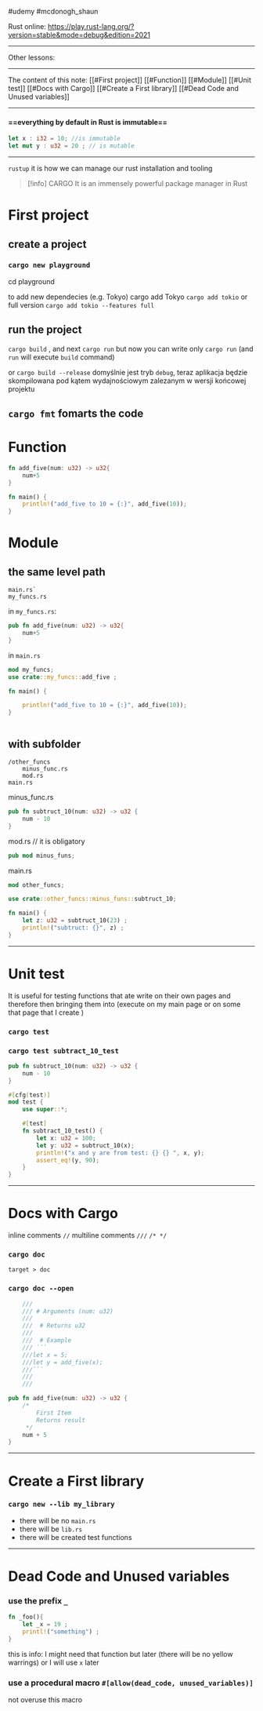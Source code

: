 #udemy  #mcdonogh_shaun

Rust online: https://play.rust-lang.org/?version=stable&mode=debug&edition=2021

---
Other lessons:




----
The content of this note:
[[#First project]]
[[#Function]]
[[#Module]]
[[#Unit test]]
[[#Docs with Cargo]]
[[#Create a First library]]
[[#Dead Code and Unused variables]]


---
#### ==everything by default in Rust is immutable==
```rust
let x : i32 = 10; //is immutable
let mut y : u32 = 20 ; // is mutable
```


---
`rustup` it is how we can manage our rust installation and tooling 

>[!info] CARGO
>It is an immensely powerful package manager in Rust

# First project

## create a project
### `cargo new playground`
cd playground

to add new dependecies (e.g. Tokyo)
cargo add Tokyo
`cargo add tokio`
or full version
`cargo add tokio --features full`

## run the project
`cargo build` , and next `cargo run`
but now you can write only `cargo run` (and `run` will execute `build` command)

or 
`cargo build --release`
domyślnie jest tryb `debug`, teraz aplikacja będzie skompilowana pod kątem wydajnościowym zalezanym w wersji końcowej projektu


## `cargo fmt` fomarts the code



# Function
```rust
fn add_five(num: u32) -> u32{
    num+5
}

fn main() {
    println!("add_five to 10 = {:}", add_five(10));
}
```



# Module

## the same level path
```
main.rs`
my_funcs.rs
```

in `my_funcs.rs`:
```rust
pub fn add_five(num: u32) -> u32{
    num+5
}
```

in `main.rs`
```rust
mod my_funcs;
use crate::my_funcs::add_five ;

fn main() {

    println!("add_five to 10 = {:}", add_five(10));
}
```

```
```

## with subfolder
```
/other_funcs
	minus_func.rs
	mod.rs
main.rs
```

minus_func.rs
```rust
pub fn subtruct_10(num: u32) -> u32 {
    num - 10
}
```

mod.rs // it is obligatory
```rust
pub mod minus_funs;
```

main.rs
```rust
mod other_funcs;

use crate::other_funcs::minus_funs::subtruct_10;

fn main() {
	let z: u32 = subtruct_10(23) ;
    println!("subtruct: {}", z) ;
}
```

--------

# Unit test
It is useful for testing functions that ate write on their own pages and therefore then bringing them into (execute on my main page or on some that page that I create )


### `cargo test`
### `cargo test subtract_10_test`

```rust
pub fn subtruct_10(num: u32) -> u32 {
    num - 10
}

#[cfg(test)]
mod test {
    use super::*;

	#[test]
    fn subtract_10_test() {
        let x: u32 = 100;
        let y: u32 = subtruct_10(x);
        println!("x and y are from test: {} {} ", x, y);
        assert_eq!(y, 90);
    }
}
```


--------
# Docs with Cargo

inline comments `//`
multiline comments `///`  `/* */`

### `cargo doc`
`target > doc `

### `cargo doc --open`


```rust
	///
    /// # Arguments (num: u32)
    ///
    ///  # Returns u32
    ///
    ///  # Example
    /// ```
    ///let x = 5;
    ///let y = add_five(x);
    ///```
    ///
    ///

pub fn add_five(num: u32) -> u32 {
    /*
        First Item
        Returns result
     */
    num + 5
}
```

---------
# Create a First library

### `cargo new --lib my_library`

- there will be no `main.rs`
- there will be `lib.rs`
- there will be created test functions 


---
# Dead Code and Unused variables

### use the prefix `_` 
```rust
fn _foo(){
	let _x = 19 ; 
	printl!("something") ;
}
```
this is info: I might need that function but later (there will be no yellow warrings) or I will use `x` later

### use a procedural macro `#[allow(dead_code, unused_variables)]`

not overuse this macro

















